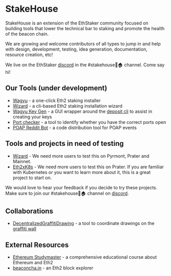 # StakeHouse

StakeHouse is an extension of the EthStaker community focused on building tools that lower the technical bar to staking and promote the health of the beacon chain.

We are growing and welcome contributors of all types to jump in and help with design, development, testing, idea generation, documentation, resource creation, etc!

We live on the EthStaker [discord](https://invite.gg/ethstaker) in the #stakehouse🥩🏠 channel.  Come say hi!

## Our Tools (under development)

 - [Wagyu](https://github.com/stake-house/wagyu) - a one-click Eth2 staking installer
 - [Wizard](https://github.com/stake-house/eth2-validator-wizard) - a cli-based Eth2 staking installation wizard
 - [Wagyu Key Gen](https://github.com/stake-house/wagyu-key-gen) - a GUI wrapper around the [deposit cli](https://github.com/ethereum/eth2.0-deposit-cli) to assist in creating your keys
 - [Port checker](https://github.com/stake-house/eth2-client-port-checker) - a tool to identify whether you have the correct ports open
 - [POAP Reddit Bot](https://github.com/stake-house/poap-reddit-bot) - a code distribution tool for POAP events

## Tools and projects in need of testing

- [Wizard](https://github.com/stake-house/eth2-validator-wizard) - We need more users to test this on Pyrmont, Prater and Mainnet.
- [Eth2xK8s](https://github.com/lumostone/eth2xk8s) - We need more users to test this on Prater. If you are familiar with Kubernetes or you want to learn more about it, this is a great project to start on.

We would love to hear your feedback if you decide to try these projects. Make sure to join our #stakehouse🥩🏠 channel on [discord](https://invite.gg/ethstaker).

## Collaborations
 - [DecentralizedGraffitiDrawing](https://github.com/RomiRand/DecentralizedGraffitiDrawing) - a tool to coordinate drawings on the [graffiti wall](https://www.beaconcha.in/graffitiwall)

## External Resources
 - [Ethereum Studymaster](https://ethereumstudymaster.com/) - a comprehensive educational course about Ethereum and Eth2
 - [beaconcha.in](https://www.beaconcha.in/) - an Eth2 block explorer


